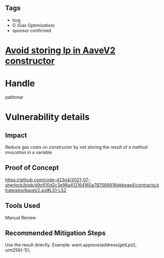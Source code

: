 ## Tags

- bug
- G (Gas Optimization)
- sponsor confirmed

# [Avoid storing lp in AaveV2 constructor](https://github.com/code-423n4/2021-07-sherlock-findings/issues/7) 

# Handle

patitonar


# Vulnerability details

## Impact
Reduce gas costs on constructor by not storing the result of a method invocation in a variable

## Proof of Concept
https://github.com/code-423n4/2021-07-sherlock/blob/d9c610d2c3e98a412164160a787566818debeae4/contracts/strategies/AaveV2.sol#L51-L52

## Tools Used
Manual Review

## Recommended Mitigation Steps
Use the result directly. Example:
want.approve(address(getLp()), uint256(-1));


